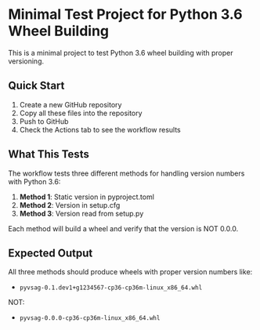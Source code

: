 # Minimal Test Project for Python 3.6 Wheel Building

This is a minimal project to test Python 3.6 wheel building with proper versioning.

## Quick Start

1. Create a new GitHub repository
2. Copy all these files into the repository
3. Push to GitHub
4. Check the Actions tab to see the workflow results

## What This Tests

The workflow tests three different methods for handling version numbers with Python 3.6:

1. **Method 1**: Static version in pyproject.toml
2. **Method 2**: Version in setup.cfg  
3. **Method 3**: Version read from setup.py

Each method will build a wheel and verify that the version is NOT 0.0.0.

## Expected Output

All three methods should produce wheels with proper version numbers like:
- `pyvsag-0.1.dev1+g1234567-cp36-cp36m-linux_x86_64.whl`

NOT:
- `pyvsag-0.0.0-cp36-cp36m-linux_x86_64.whl`
